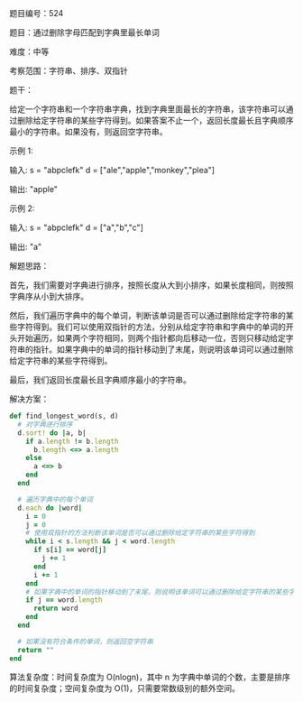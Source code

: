题目编号：524

题目：通过删除字母匹配到字典里最长单词

难度：中等

考察范围：字符串、排序、双指针

题干：

给定一个字符串和一个字符串字典，找到字典里面最长的字符串，该字符串可以通过删除给定字符串的某些字符得到。如果答案不止一个，返回长度最长且字典顺序最小的字符串。如果没有，则返回空字符串。

示例 1:

输入:
s = "abpclefk"
d = ["ale","apple","monkey","plea"]

输出: 
"apple"

示例 2:

输入:
s = "abpclefk"
d = ["a","b","c"]

输出: 
"a"

解题思路：

首先，我们需要对字典进行排序，按照长度从大到小排序，如果长度相同，则按照字典序从小到大排序。

然后，我们遍历字典中的每个单词，判断该单词是否可以通过删除给定字符串的某些字符得到。我们可以使用双指针的方法，分别从给定字符串和字典中的单词的开头开始遍历，如果两个字符相同，则两个指针都向后移动一位，否则只移动给定字符串的指针。如果字典中的单词的指针移动到了末尾，则说明该单词可以通过删除给定字符串的某些字符得到。

最后，我们返回长度最长且字典顺序最小的字符串。

解决方案：

```ruby
def find_longest_word(s, d)
  # 对字典进行排序
  d.sort! do |a, b|
    if a.length != b.length
      b.length <=> a.length
    else
      a <=> b
    end
  end

  # 遍历字典中的每个单词
  d.each do |word|
    i = 0
    j = 0
    # 使用双指针的方法判断该单词是否可以通过删除给定字符串的某些字符得到
    while i < s.length && j < word.length
      if s[i] == word[j]
        j += 1
      end
      i += 1
    end
    # 如果字典中的单词的指针移动到了末尾，则说明该单词可以通过删除给定字符串的某些字符得到
    if j == word.length
      return word
    end
  end

  # 如果没有符合条件的单词，则返回空字符串
  return ""
end
```

算法复杂度：时间复杂度为 O(nlogn)，其中 n 为字典中单词的个数，主要是排序的时间复杂度；空间复杂度为 O(1)，只需要常数级别的额外空间。